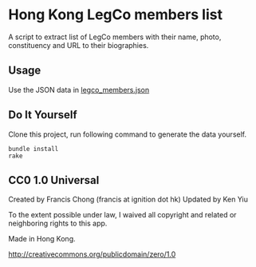 # Hong Kong LegCo members list

A script to extract list of LegCo members with their name, photo, constituency and URL to their biographies.

## Usage

Use the JSON data in [legco_members.json](https://raw.github.com/OpenDataHK/legco_members/master/legco_members.json)

## Do It Yourself

Clone this project, run following command to generate the data yourself.

```
bundle install
rake
```

## CC0 1.0 Universal

Created by Francis Chong (francis at ignition dot hk)
Updated by Ken Yiu

To the extent possible under law, I waived all copyright and related or neighboring rights to this app.

Made in Hong Kong.

http://creativecommons.org/publicdomain/zero/1.0
